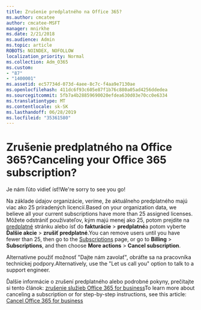 ```yaml
---
title: Zrušenie predplatného na Office 365?
ms.author: cmcatee
author: cmcatee-MSFT
manager: mnirkhe
ms.date: 2/21/2018
ms.audience: Admin
ms.topic: article
ROBOTS: NOINDEX, NOFOLLOW
localization_priority: Normal
ms.collection: Adm_O365
ms.custom:
- "87"
- "1400001"
ms.assetid: ec57734d-073d-4aee-8c7c-f4aa9e7130ae
ms.openlocfilehash: 411dc6f93c605e87f1b76c880a05ad4256ddedea
ms.sourcegitcommit: 5fb7a4b28859690020efdea630d03e70cc0e6334
ms.translationtype: MT
ms.contentlocale: sk-SK
ms.lasthandoff: 06/28/2019
ms.locfileid: "35361580"
---
```

# <a name="canceling-your-office-365-subscription"></a><span data-ttu-id="47ad2-102">Zrušenie predplatného na Office 365?</span><span class="sxs-lookup"><span data-stu-id="47ad2-102">Canceling your Office 365 subscription?</span></span>

<span data-ttu-id="47ad2-103">Je nám ľúto vidieť ísť!</span><span class="sxs-lookup"><span data-stu-id="47ad2-103">We're sorry to see you go!</span></span>
  
<span data-ttu-id="47ad2-104">Na základe údajov organizácie, veríme, že aktuálneho predplatného majú viac ako 25 priradených licencií.</span><span class="sxs-lookup"><span data-stu-id="47ad2-104">Based on your organization data, we believe all your current subscriptions have more than 25 assigned licenses.</span></span> <span data-ttu-id="47ad2-105">Môžete odstrániť používateľov, kým majú menej ako 25, potom prejdite na [predplatné](https://go.microsoft.com/fwlink/p/?linkid=842054) stránku alebo ísť do **fakturácie** \> **predplatné**a potom vyberte **Ďalšie akcie** \> **zrušiť predplatné**.</span><span class="sxs-lookup"><span data-stu-id="47ad2-105">You can remove users until you have fewer than 25, then go to the [Subscriptions](https://go.microsoft.com/fwlink/p/?linkid=842054) page, or go to **Billing** \> **Subscriptions**, and then choose **More actions** \> **Cancel subscription**.</span></span>
  
<span data-ttu-id="47ad2-106">Alternatívne použiť možnosť "Dajte nám zavolať", obráťte sa na pracovníka technickej podpory.</span><span class="sxs-lookup"><span data-stu-id="47ad2-106">Alternatively, use the "Let us call you" option to talk to a support engineer.</span></span>
  
<span data-ttu-id="47ad2-107">Ďalšie informácie o zrušení predplatného alebo podrobné pokyny, prečítajte si tento článok: [zrušenie služieb Office 365 for business](https://support.office.com/article/b1bc0bef-4608-4601-813a-cdd9f746709a)</span><span class="sxs-lookup"><span data-stu-id="47ad2-107">To learn more about canceling a subscription or for step-by-step instructions, see this article: [Cancel Office 365 for business](https://support.office.com/article/b1bc0bef-4608-4601-813a-cdd9f746709a)</span></span>
  